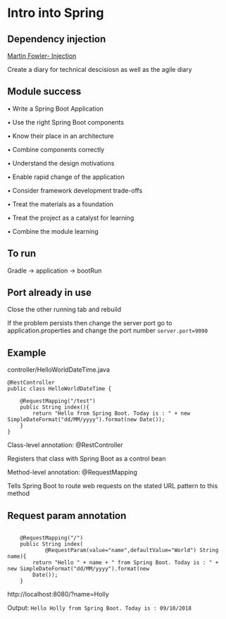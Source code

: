 # Intro into Spring

## Dependency injection

[Martin Fowler- Injection](https://www.martinfowler.com/articles/injection.html)

Create a diary for technical descisiosn as well as the agile diary

## Module success

• Write a Spring Boot Application

• Use the right Spring Boot components

• Know their place in an architecture

• Combine components correctly

• Understand the design motivations

• Enable rapid change of the application

• Consider framework development trade-offs

• Treat the materials as a foundation

• Treat the project as a catalyst for learning

• Combine the module learning

## To run

Gradle -> application -> bootRun

## Port already in use

Close the other running tab and rebuild

If the problem persists then change the server port go to application.properties and change the port number
```server.port=9090```


## Example

controller/HelloWorldDateTime.java
```
@RestController
public class HelloWorldDateTime {

    @RequestMapping("/test")
    public String index(){
        return "Hello from Spring Boot. Today is : " + new SimpleDateFormat("dd/MM/yyyy").format(new Date());
    }
}
```

Class-level annotation: @RestController

Registers that class with Spring Boot as a control bean

Method-level annotation: @RequestMapping

Tells Spring Boot to route web requests on the stated URL pattern to this method

## Request param annotation

```

    @RequestMapping("/")
    public String index(
            @RequestParam(value="name",defaultValue="World") String name){
        return "Hello " + name + " from Spring Boot. Today is : " + new SimpleDateFormat("dd/MM/yyyy").format(new
        Date());
    }
```
http://localhost:8080/?name=Holly

Output:
```Hello Holly from Spring Boot. Today is : 09/10/2018```
